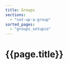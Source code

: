 ```yaml
---
title: Groups
sections:
  - "set-up-a-group"
sorted_pages:
  - "groups_setupco"
---
```

# {{page.title}}
